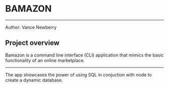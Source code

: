 <h1>BAMAZON</h1>
<hr>

Author: Vance Newberry
<h2> Project overview</h2>
Bamazon is a command line interface (CLI) application that mimics the basic functionality of an online marketplace.  
<hr>
The app showcases the power of using SQL in conjuction with node to create a dynamic database.
